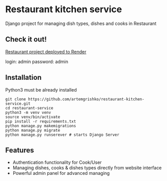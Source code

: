 ﻿# Restaurant kitchen service

Django project for managing dish types, dishes and cooks in Restaurant

## Check it out!

[Restaurant project deployed to Render](https://restaurant-kitchen-service-l32g.onrender.com/)

login: admin
password: admin

## Installation

Python3 must be already installed

```shell
git clone https://github.com/artemgrishko/restaurant-kitchen-service.git
cd restaurant-service
python3 -m venv venv
source venv/bin/activate
pip install -r requirements.txt
python manage.py makemigrations
python manage.py migrate
python manage.py runserever # starts Django Server
```

## Features

* Authentication functionality for Cook/User
* Managing dishes, cooks & dishes types directly from website interface
* Powerful admin panel for advanced managing
